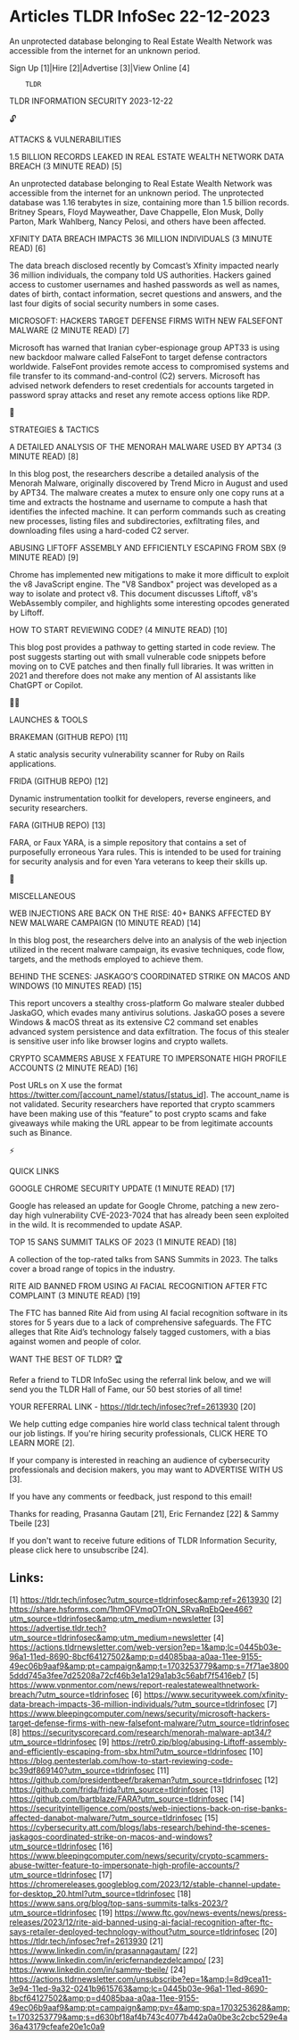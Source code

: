 # Articles TLDR InfoSec 22-12-2023

An unprotected database belonging to Real Estate Wealth Network was
accessible from the internet for an unknown period.  

Sign Up [1]|Hire [2]|Advertise [3]|View Online [4] 

		TLDR 

TLDR INFORMATION SECURITY 2023-12-22

🔓 

ATTACKS & VULNERABILITIES

 1.5 BILLION RECORDS LEAKED IN REAL ESTATE WEALTH NETWORK DATA BREACH
(3 MINUTE READ) [5] 

 An unprotected database belonging to Real Estate Wealth Network was
accessible from the internet for an unknown period. The unprotected
database was 1.16 terabytes in size, containing more than 1.5 billion
records. Britney Spears, Floyd Mayweather, Dave Chappelle, Elon Musk,
Dolly Parton, Mark Wahlberg, Nancy Pelosi, and others have been
affected. 

 XFINITY DATA BREACH IMPACTS 36 MILLION INDIVIDUALS (3 MINUTE READ)
[6] 

 The data breach disclosed recently by Comcast’s Xfinity impacted
nearly 36 million individuals, the company told US authorities.
Hackers gained access to customer usernames and hashed passwords as
well as names, dates of birth, contact information, secret questions
and answers, and the last four digits of social security numbers in
some cases. 

 MICROSOFT: HACKERS TARGET DEFENSE FIRMS WITH NEW FALSEFONT MALWARE (2
MINUTE READ) [7] 

 Microsoft has warned that Iranian cyber-espionage group APT33 is
using new backdoor malware called FalseFont to target defense
contractors worldwide. FalseFont provides remote access to compromised
systems and file transfer to its command-and-control (C2) servers.
Microsoft has advised network defenders to reset credentials for
accounts targeted in password spray attacks and reset any remote
access options like RDP. 

🧠 

STRATEGIES & TACTICS

 A DETAILED ANALYSIS OF THE MENORAH MALWARE USED BY APT34 (3 MINUTE
READ) [8] 

 In this blog post, the researchers describe a detailed analysis of
the Menorah Malware, originally discovered by Trend Micro in August
and used by APT34. The malware creates a mutex to ensure only one copy
runs at a time and extracts the hostname and username to compute a
hash that identifies the infected machine. It can perform commands
such as creating new processes, listing files and subdirectories,
exfiltrating files, and downloading files using a hard-coded C2
server. 

 ABUSING LIFTOFF ASSEMBLY AND EFFICIENTLY ESCAPING FROM SBX (9 MINUTE
READ) [9] 

 Chrome has implemented new mitigations to make it more difficult to
exploit the v8 JavaScript engine. The "V8 Sandbox" project was
developed as a way to isolate and protect v8. This document discusses
Liftoff, v8's WebAssembly compiler, and highlights some interesting
opcodes generated by Liftoff. 

 HOW TO START REVIEWING CODE? (4 MINUTE READ) [10] 

 This blog post provides a pathway to getting started in code review.
The post suggests starting out with small vulnerable code snippets
before moving on to CVE patches and then finally full libraries. It
was written in 2021 and therefore does not make any mention of AI
assistants like ChatGPT or Copilot. 

🧑‍💻 

LAUNCHES & TOOLS

 BRAKEMAN (GITHUB REPO) [11] 

 A static analysis security vulnerability scanner for Ruby on Rails
applications. 

 FRIDA (GITHUB REPO) [12] 

 Dynamic instrumentation toolkit for developers, reverse engineers,
and security researchers. 

 FARA (GITHUB REPO) [13] 

 FARA, or Faux YARA, is a simple repository that contains a set of
purposefully erroneous Yara rules. This is intended to be used for
training for security analysis and for even Yara veterans to keep
their skills up. 

🎁 

MISCELLANEOUS

 WEB INJECTIONS ARE BACK ON THE RISE: 40+ BANKS AFFECTED BY NEW
MALWARE CAMPAIGN (10 MINUTE READ) [14] 

 In this blog post, the researchers delve into an analysis of the web
injection utilized in the recent malware campaign, its evasive
techniques, code flow, targets, and the methods employed to achieve
them. 

 BEHIND THE SCENES: JASKAGO’S COORDINATED STRIKE ON MACOS AND
WINDOWS (10 MINUTES READ) [15] 

 This report uncovers a stealthy cross-platform Go malware stealer
dubbed JaskaGO, which evades many antivirus solutions. JaskaGO poses a
severe Windows & macOS threat as its extensive C2 command set enables
advanced system persistence and data exfiltration. The focus of this
stealer is sensitive user info like browser logins and crypto wallets.


 CRYPTO SCAMMERS ABUSE X FEATURE TO IMPERSONATE HIGH PROFILE ACCOUNTS
(2 MINUTE READ) [16] 

 Post URLs on X use the format
https://twitter.com/[account_name]/status/[status_id]. The
account_name is not validated. Security researchers have reported that
crypto scammers have been making use of this “feature” to post
crypto scams and fake giveaways while making the URL appear to be from
legitimate accounts such as Binance. 

⚡ 

QUICK LINKS

 GOOGLE CHROME SECURITY UPDATE (1 MINUTE READ) [17] 

 Google has released an update for Google Chrome, patching a new
zero-day high vulnerability CVE-2023-7024 that has already been seen
exploited in the wild. It is recommended to update ASAP. 

 TOP 15 SANS SUMMIT TALKS OF 2023 (1 MINUTE READ) [18] 

 A collection of the top-rated talks from SANS Summits in 2023. The
talks cover a broad range of topics in the industry. 

 RITE AID BANNED FROM USING AI FACIAL RECOGNITION AFTER FTC COMPLAINT
(3 MINUTE READ) [19] 

 The FTC has banned Rite Aid from using AI facial recognition software
in its stores for 5 years due to a lack of comprehensive safeguards.
The FTC alleges that Rite Aid’s technology falsely tagged customers,
with a bias against women and people of color. 

WANT THE BEST OF TLDR? 🏆

Refer a friend to TLDR InfoSec using the referral link below, and we
will send you the TLDR Hall of Fame, our 50 best stories of all time!

YOUR REFERRAL LINK - https://tldr.tech/infosec?ref=2613930 [20]

 We help cutting edge companies hire world class technical talent
through our job listings. If you're hiring security professionals,
CLICK HERE TO LEARN MORE [2]. 

If your company is interested in reaching an audience of cybersecurity
professionals and decision makers, you may want to ADVERTISE WITH US
[3]. 

If you have any comments or feedback, just respond to this email! 

Thanks for reading, 
Prasanna Gautam [21], Eric Fernandez [22] & Sammy Tbeile [23] 

If you don't want to receive future editions of TLDR Information
Security, please click here to unsubscribe [24]. 

 

Links:
------
[1] https://tldr.tech/infosec?utm_source=tldrinfosec&amp;ref=2613930
[2] https://share.hsforms.com/1hmOFVmqOTrON_SRvaRqEbQee466?utm_source=tldrinfosec&amp;utm_medium=newsletter
[3] https://advertise.tldr.tech?utm_source=tldrinfosec&amp;utm_medium=newsletter
[4] https://actions.tldrnewsletter.com/web-version?ep=1&amp;lc=0445b03e-96a1-11ed-8690-8bcf64127502&amp;p=d4085baa-a0aa-11ee-9155-49ec06b9aaf9&amp;pt=campaign&amp;t=1703253779&amp;s=7f71ae38005ddd745a3fee7d25208a72cf46b3e1a129a1ab3c56abf7f5416eb7
[5] https://www.vpnmentor.com/news/report-realestatewealthnetwork-breach/?utm_source=tldrinfosec
[6] https://www.securityweek.com/xfinity-data-breach-impacts-36-million-individuals/?utm_source=tldrinfosec
[7] https://www.bleepingcomputer.com/news/security/microsoft-hackers-target-defense-firms-with-new-falsefont-malware/?utm_source=tldrinfosec
[8] https://securityscorecard.com/research/menorah-malware-apt34/?utm_source=tldrinfosec
[9] https://retr0.zip/blog/abusing-Liftoff-assembly-and-efficiently-escaping-from-sbx.html?utm_source=tldrinfosec
[10] https://blog.pentesterlab.com/how-to-start-reviewing-code-bc39df869140?utm_source=tldrinfosec
[11] https://github.com/presidentbeef/brakeman?utm_source=tldrinfosec
[12] https://github.com/frida/frida?utm_source=tldrinfosec
[13] https://github.com/bartblaze/FARA?utm_source=tldrinfosec
[14] https://securityintelligence.com/posts/web-injections-back-on-rise-banks-affected-danabot-malware/?utm_source=tldrinfosec
[15] https://cybersecurity.att.com/blogs/labs-research/behind-the-scenes-jaskagos-coordinated-strike-on-macos-and-windows?utm_source=tldrinfosec
[16] https://www.bleepingcomputer.com/news/security/crypto-scammers-abuse-twitter-feature-to-impersonate-high-profile-accounts/?utm_source=tldrinfosec
[17] https://chromereleases.googleblog.com/2023/12/stable-channel-update-for-desktop_20.html?utm_source=tldrinfosec
[18] https://www.sans.org/blog/top-sans-summits-talks-2023/?utm_source=tldrinfosec
[19] https://www.ftc.gov/news-events/news/press-releases/2023/12/rite-aid-banned-using-ai-facial-recognition-after-ftc-says-retailer-deployed-technology-without?utm_source=tldrinfosec
[20] https://tldr.tech/infosec?ref=2613930
[21] https://www.linkedin.com/in/prasannagautam/
[22] https://www.linkedin.com/in/ericfernandezdelcampo/
[23] https://www.linkedin.com/in/sammy-tbeile/
[24] https://actions.tldrnewsletter.com/unsubscribe?ep=1&amp;l=8d9cea11-3e94-11ed-9a32-0241b9615763&amp;lc=0445b03e-96a1-11ed-8690-8bcf64127502&amp;p=d4085baa-a0aa-11ee-9155-49ec06b9aaf9&amp;pt=campaign&amp;pv=4&amp;spa=1703253628&amp;t=1703253779&amp;s=d630bf18af4b743c4077b442a0a0be3c2cbc529e4a36a43179cfeafe20e1c0a9